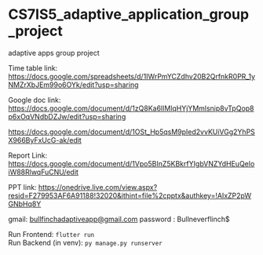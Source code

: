 # CS7IS5_adaptive_application_group_project
adaptive apps group project

Time table link:
https://docs.google.com/spreadsheets/d/1IWrPmYCZdhv20B2QrfnkR0PR_1yNMZrXbJEm99o6OYk/edit?usp=sharing

Google doc link:
https://docs.google.com/document/d/1zQ8Ka6lIMlqHYjYMmlsnip8vTpQop8p6xOqVNdbDZJw/edit?usp=sharing

https://docs.google.com/document/d/1OSt_Hp5qsM9pIed2vvKUiVGg2YhPSX966ByFxUcG-ak/edit

Report Link:
https://docs.google.com/document/d/1Vpo5BInZ5KBkrfYIgbVNZYdHEuQeloiW88RlwqFuCNU/edit

PPT link:
https://onedrive.live.com/view.aspx?resid=F279953AF6A91188!32020&ithint=file%2cpptx&authkey=!AIxZP2pWGNbHq8Y

gmail: bullfinchadaptiveapp@gmail.com
password : Bullneverflinch$

Run Frontend: ```flutter run``` <br>
Run Backend (in venv): ```py manage.py runserver```

